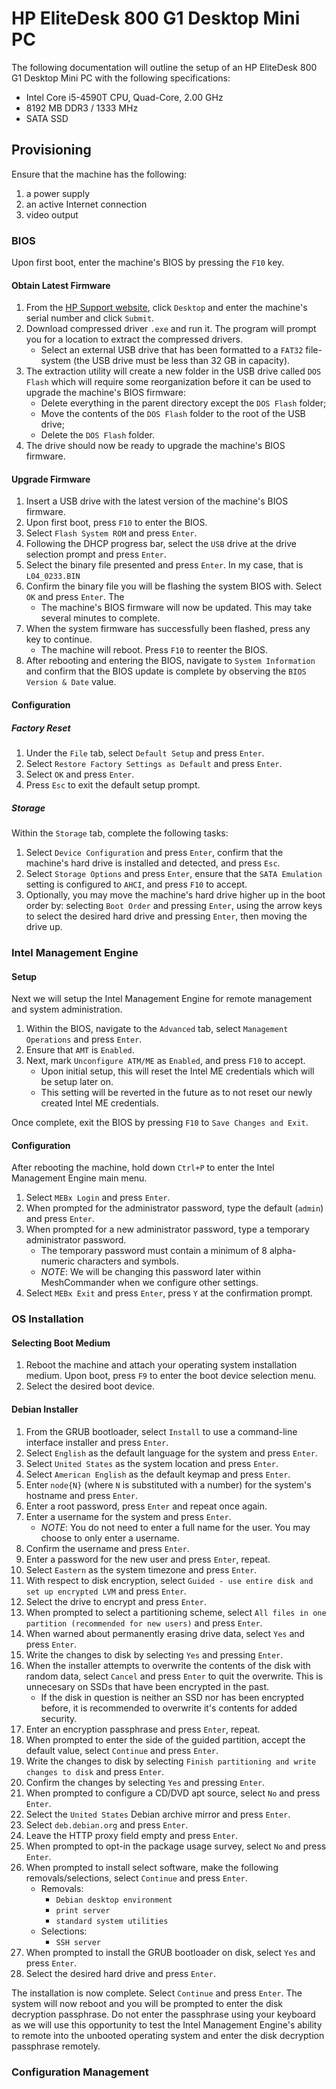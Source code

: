 # HP EliteDesk 800 G1 Desktop Mini PC

The following documentation will outline the setup of an HP EliteDesk 800 G1
Desktop Mini PC with the following specifications:

- Intel Core i5-4590T CPU, Quad-Core, 2.00 GHz
- 8192 MB DDR3 / 1333 MHz
- SATA SSD

## Provisioning

Ensure that the machine has the following:

1) a power supply
2) an active Internet connection
3) video output


### BIOS

Upon first boot, enter the machine's BIOS by pressing the `F10` key.


#### Obtain Latest Firmware

1) From the [HP Support website](https://support.hp.com/us-en/drivers), click
   `Desktop` and enter the machine's serial number and click `Submit`.
2) Download compressed driver `.exe` and run it. The program will prompt you
   for a location to extract the compressed drivers.
   * Select an external USB drive that has been formatted to a `FAT32`
     file-system (the USB drive must be less than 32 GB in capacity).
3) The extraction utility will create a new folder in the USB drive called
   `DOS Flash` which will require some reorganization before it can be used to
   upgrade the machine's BIOS firmware:
     * Delete everything in the parent directory except the `DOS Flash` folder;
     * Move the contents of the `DOS Flash` folder to the root of the USB
       drive;
     * Delete the `DOS Flash` folder.
4) The drive should now be ready to upgrade the machine's BIOS firmware.


#### Upgrade Firmware

1) Insert a USB drive with the latest version of the machine's BIOS firmware.
2) Upon first boot, press `F10` to enter the BIOS.
3) Select `Flash System ROM` and press `Enter`.
4) Following the DHCP progress bar, select the `USB` drive at the drive
   selection prompt and press `Enter`.
5) Select the binary file presented and press `Enter`. In my case, that is
   `L04_0233.BIN`
6) Confirm the binary file you will be flashing the system BIOS with. Select
   `OK` and press `Enter`. The
   * The machine's BIOS firmware will now be updated. This may take several
     minutes to complete.
7) When the system firmware has successfully been flashed, press any key to
   continue.
   * The machine will reboot. Press `F10` to reenter the BIOS.
8) After rebooting and entering the BIOS, navigate to `System Information` and
   confirm that the BIOS update is complete by observing the
   `BIOS Version & Date` value.


#### Configuration

##### Factory Reset

1) Under the `File` tab, select `Default Setup` and press `Enter`.
2) Select `Restore Factory Settings as Default` and press `Enter`.
3) Select `OK` and press `Enter`.
4) Press `Esc` to exit the default setup prompt.

##### Storage

Within the `Storage` tab, complete the following tasks:

1) Select `Device Configuration` and press `Enter`, confirm that the machine's
   hard drive is installed and detected, and press `Esc`.
2) Select `Storage Options` and press `Enter`, ensure that the `SATA Emulation`
   setting is configured to `AHCI`, and press `F10` to accept.
3) Optionally, you may move the machine's hard drive higher up in the boot
   order by: selecting `Boot Order` and pressing `Enter`, using the arrow keys
   to select the desired hard drive and pressing `Enter`, then moving the drive
   up.


### Intel Management Engine

#### Setup

Next we will setup the Intel Management Engine for remote management and system
administration.

1) Within the BIOS, navigate to the `Advanced` tab, select
   `Management Operations` and press `Enter`.
2) Ensure that `AMT` is `Enabled`.
3) Next, mark `Unconfigure ATM/ME` as `Enabled`, and press `F10` to accept.
   * Upon initial setup, this will reset the Intel ME credentials which will be
     setup later on.
   * This setting will be reverted in the future as to not reset our newly
     created Intel ME credentials.

Once complete, exit the BIOS by pressing `F10` to `Save Changes and Exit`.


#### Configuration

After rebooting the machine, hold down `Ctrl+P` to enter the Intel Management
Engine main menu.

1) Select `MEBx Login` and press `Enter`.
2) When prompted for the administrator password, type the default (`admin`) and
   press `Enter`.
3) When prompted for a new administrator password, type a temporary
   administrator password.
   * The temporary password must contain a minimum of 8 alpha-numeric
     characters and symbols.
   * *NOTE*: We will be changing this password later within MeshCommander when
     we configure other settings.
4) Select `MEBx Exit` and press `Enter`, press `Y` at the confirmation prompt.


### OS Installation

#### Selecting Boot Medium

1) Reboot the machine and attach your operating system installation medium.
   Upon boot, press `F9` to enter the boot device selection menu.
2) Select the desired boot device.


#### Debian Installer

1) From the GRUB bootloader, select `Install` to use a command-line interface
   installer and press `Enter`.
2) Select `English` as the default language for the system and press `Enter`.
3) Select `United States` as the system location and press `Enter`.
4) Select `American English` as the default keymap and press `Enter`.
5) Enter `node{N}` (where `N` is substituted with a number) for the system's
   hostname and press `Enter`.
6) Enter a root password, press `Enter` and repeat once again.
7) Enter a username for the system and press `Enter`.
   * *NOTE*: You do not need to enter a full name for the user. You may choose
     to only enter a username.
8) Confirm the username and press `Enter`.
9) Enter a password for the new user and press `Enter`, repeat.
10) Select `Eastern` as the system timezone and press `Enter`.
11) With respect to disk encryption, select `Guided - use entire disk and set up encrypted LVM` and press `Enter`.
12) Select the drive to encrypt and press `Enter`.
13) When prompted to select a partitioning scheme, select
    `All files in one partition (recommended for new users)` and press `Enter`.
14) When warned about permanently erasing drive data, select `Yes` and press
    `Enter`.
15) Write the changes to disk by selecting `Yes` and pressing `Enter`.
16) When the installer attempts to overwrite the contents of the disk with
    random data, select `Cancel` and press `Enter` to quit the overwrite. This
    is unnecesary on SSDs that have been encrypted in the past.
    * If the disk in question is neither an SSD nor has been encrypted before,
      it is recommended to overwrite it's contents for added security.
17) Enter an encryption passphrase and press `Enter`, repeat.
18) When prompted to enter the side of the guided partition, accept the default
    value, select `Continue` and press `Enter`.
19) Write the changes to disk by selecting
    `Finish partitioning and write changes to disk` and press `Enter`.
20) Confirm the changes by selecting `Yes` and pressing `Enter`.
21) When prompted to configure a CD/DVD apt source, select `No` and press
    `Enter`.
22) Select the `United States` Debian archive mirror and press `Enter`.
23) Select `deb.debian.org` and press `Enter`.
24) Leave the HTTP proxy field empty and press `Enter`.
25) When prompted to opt-in the package usage survey, select `No` and press
    `Enter`.
26) When prompted to install select software, make the following
    removals/selections, select `Continue` and press `Enter`.
    * Removals:
      * `Debian desktop environment`
      * `print server`
      * `standard system utilities`
    * Selections:
      * `SSH server`
27) When prompted to install the GRUB bootloader on disk, select `Yes` and
    press `Enter`.
28) Select the desired hard drive and press `Enter`.

The installation is now complete. Select `Continue` and press `Enter`. The
system will now reboot and you will be prompted to enter the disk decryption
passphrase. Do not enter the passphrase using your keyboard as we will use this
opportunity to test the Intel Management Engine's ability to remote into the
unbooted operating system and enter the disk decryption passphrase remotely.


### Configuration Management

